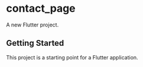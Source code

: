 # contact_page

A new Flutter project.

## Getting Started

This project is a starting point for a Flutter application.


